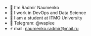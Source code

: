 - 👋 I'm Radmir Naumenko
- 🌱 I work in DevOps and Data Science
- 🔭 I am a student at ITMO University
- 💬 Telegram: @waplee
- ⚡ mail: naumenko.radmir@mail.ru
